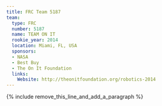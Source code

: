 ```yaml
---
title: FRC Team 5187
team:
  type: FRC
  number: 5187
  name: TEAM ON IT
  rookie_year: 2014
  location: Miami, FL, USA
  sponsors:
  - NASA
  - Best Buy
  - The On It Foundation
  links:
    Website: http://theonitfoundation.org/robotics-2014
---
```


{% include remove_this_line_and_add_a_paragraph %}